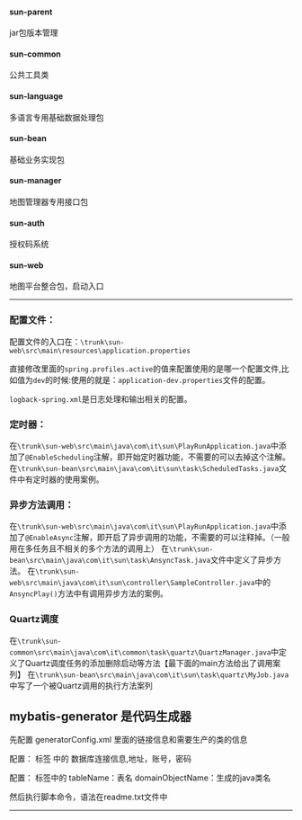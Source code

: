 #### sun-parent ####
jar包版本管理

#### sun-common ####
公共工具类

#### sun-language ####
多语言专用基础数据处理包

#### sun-bean ####
基础业务实现包

#### sun-manager ####
地图管理器专用接口包

#### sun-auth ####
授权码系统

#### sun-web ####
地图平台整合包，启动入口

---


### 配置文件：

配置文件的入口在：`\trunk\sun-web\src\main\resources\application.properties`

直接修改里面的`spring.profiles.active`的值来配置使用的是哪一个配置文件,比如值为`dev`的时候:使用的就是：`application-dev.properties`文件的配置。

`logback-spring.xml`是日志处理和输出相关的配置。

### 定时器：

在`\trunk\sun-web\src\main\java\com\it\sun\PlayRunApplication.java`中添加了`@EnableScheduling`注解，即开始定时器功能，不需要的可以去掉这个注解。
在`\trunk\sun-bean\src\main\java\com\it\sun\task\ScheduledTasks.java`文件中有定时器的使用案例。

### 异步方法调用：

在`\trunk\sun-web\src\main\java\com\it\sun\PlayRunApplication.java`中添加了`@EnableAsync`注解，即开启了异步调用的功能，不需要的可以注释掉。（一般用在多任务且不相关的多个方法的调用上）
在`\trunk\sun-bean\src\main\java\com\it\sun\task\AnsyncTask.java`文件中定义了异步方法。
在`\trunk\sun-web\src\main\java\com\it\sun\controller\SampleController.java`中的`AnsyncPlay()`方法中有调用异步方法的案例。

### Quartz调度

在`\trunk\sun-common\src\main\java\com\it\common\task\quartz\QuartzManager.java`中定义了Quartz调度任务的添加删除启动等方法【最下面的main方法给出了调用案列】
在`\trunk\sun-bean\src\main\java\com\it\sun\task\quartz\MyJob.java`中写了一个被Quartz调用的执行方法案列



## mybatis-generator 是代码生成器

先配置 generatorConfig.xml 里面的链接信息和需要生产的类的信息

配置：<jdbcConnection> 标签 中的 数据库连接信息,地址，账号，密码

配置：<table> 标签中的 tableName：表名   domainObjectName：生成的java类名

然后执行脚本命令，语法在readme.txt文件中


---